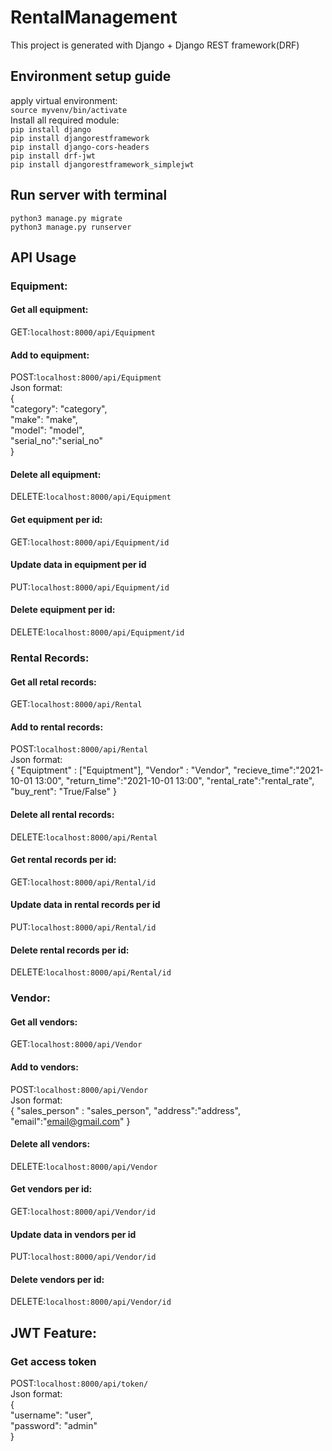 # RentalManagement
This project is generated with Django + Django REST framework(DRF)

## Environment setup guide  
apply virtual environment:  
`source myvenv/bin/activate`  
Install all required module:   
`pip install django`   
`pip install djangorestframework`  
`pip install django-cors-headers`  
`pip install drf-jwt`  
`pip install djangorestframework_simplejwt`  

## Run server with terminal
`python3 manage.py migrate`  
`python3 manage.py runserver`  
## API Usage  
### Equipment:  
#### Get all equipment:  
GET:`localhost:8000/api/Equipment`  
#### Add to equipment:  
POST:`localhost:8000/api/Equipment`  
Json format:  
{  
    "category": "category",  
    "make": "make",  
    "model": "model",  
    "serial_no":"serial_no"  
}  
#### Delete all equipment:  
DELETE:`localhost:8000/api/Equipment`  
#### Get equipment per id:  
GET:`localhost:8000/api/Equipment/id`  
#### Update data in equipment per id  
PUT:`localhost:8000/api/Equipment/id`  
#### Delete equipment per id:  
DELETE:`localhost:8000/api/Equipment/id`  
### Rental Records:  
#### Get all retal records:  
GET:`localhost:8000/api/Rental`  
#### Add to rental records:  
POST:`localhost:8000/api/Rental`  
Json format:  
{
"Equiptment" : ["Equiptment"],
"Vendor" : "Vendor",
"recieve_time":"2021-10-01 13:00",
"return_time":"2021-10-01 13:00",
"rental_rate":"rental_rate",
"buy_rent": "True/False"
}
#### Delete all rental records:  
DELETE:`localhost:8000/api/Rental`  
#### Get rental records per id:  
GET:`localhost:8000/api/Rental/id`  
#### Update data in rental records per id  
PUT:`localhost:8000/api/Rental/id`  
#### Delete rental records per id:  
DELETE:`localhost:8000/api/Rental/id`  
### Vendor:  
#### Get all vendors:  
GET:`localhost:8000/api/Vendor`  
#### Add to vendors:  
POST:`localhost:8000/api/Vendor`  
Json format:  
{
"sales_person" : "sales_person",
"address":"address",
"email":"email@gmail.com"
}
#### Delete all vendors:  
DELETE:`localhost:8000/api/Vendor`  
#### Get vendors per id:  
GET:`localhost:8000/api/Vendor/id`  
#### Update data in vendors per id  
PUT:`localhost:8000/api/Vendor/id`  
#### Delete vendors per id:  
DELETE:`localhost:8000/api/Vendor/id`
## JWT Feature:  
### Get access token  
POST:`localhost:8000/api/token/`  
Json format:  
{  
    "username": "user",  
    "password": "admin"  
}  
